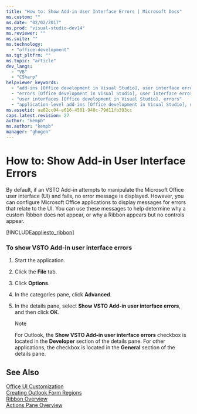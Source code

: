 ```yaml
---
title: "How to: Show Add-in User Interface Errors | Microsoft Docs"
ms.custom: ""
ms.date: "02/02/2017"
ms.prod: "visual-studio-dev14"
ms.reviewer: ""
ms.suite: ""
ms.technology: 
  - "office-development"
ms.tgt_pltfrm: ""
ms.topic: "article"
dev_langs: 
  - "VB"
  - "CSharp"
helpviewer_keywords: 
  - "add-ins [Office development in Visual Studio], user interface errors"
  - "errors [Office development in Visual Studio], user interface errors"
  - "user interfaces [Office development in Visual Studio], errors"
  - "application-level add-ins [Office development in Visual Studio], user interface errors"
ms.assetid: aa82cc04-e616-4501-940c-79d11fb393cc
caps.latest.revision: 27
author: "kempb"
ms.author: "kempb"
manager: "ghogen"
---
```

# How to: Show Add-in User Interface Errors
  By default, if an VSTO Add-in attempts to manipulate the Microsoft Office user interface (UI) and fails, no error message is displayed. However, you can configure Microsoft Office applications to display messages for errors that relate to the UI. You can use these messages to help determine why a custom Ribbon does not appear, or why a Ribbon appears but no controls appear.  
  
 [!INCLUDE[appliesto_ribbon](../vsto/includes/appliesto-ribbon-md.md)]  
  
### To show VSTO Add-in user interface errors  
  
1.  Start the application.  
  
2.  Click the **File** tab.  
  
3.  Click **Options**.  
  
4.  In the categories pane, click **Advanced**.  
  
5.  In the details pane, select **Show VSTO Add-in user interface errors**, and then click **OK**.  
  
    > [!NOTE]  
    >  For Outlook, the **Show VSTO Add-in user interface errors** checkbox is located in the **Developer** section of the details pane. For other applications, the checkbox is located in the **General** section of the details pane.  
  
## See Also  
 [Office UI Customization](../vsto/office-ui-customization.md)   
 [Creating Outlook Form Regions](../vsto/creating-outlook-form-regions.md)   
 [Ribbon Overview](../vsto/ribbon-overview.md)   
 [Actions Pane Overview](../vsto/actions-pane-overview.md)  
  
  